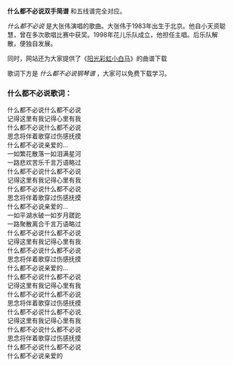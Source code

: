 

**什么都不必说双手简谱** 和五线谱完全对应。

_什么都不必说_
是大张伟演唱的歌曲。大张伟于1983年出生于北京。他自小天资聪慧，曾在多次歌唱比赛中获奖。1998年花儿乐队成立，他担任主唱。后乐队解散，便独自发展。

同时，网站还为大家提供了《[阳光彩虹小白马](Music-9433-阳光彩虹小白马-副歌-抖音爆火.html "阳光彩虹小白马")》的曲谱下载

歌词下方是 _什么都不必说钢琴谱_ ，大家可以免费下载学习。

### 什么都不必说歌词：

什么都不必说什么都不必说  
记得这里有我记得心里有我  
什么都不必说什么都不必说  
思念将伴着歌穿过伤感抚摸  
什么都不必说亲爱的...  
一如繁花散落一如泪满星河  
一路悲欢苦乐千言万语略过  
什么都不必说什么都不必说  
记得这里有我记得心里有我  
什么都不必说什么都不必说  
思念将伴着歌穿过伤感抚摸  
什么都不必说亲爱的...  
一如平湖水破一如岁月蹉跎  
一路聚散离合千言万语略过  
什么都不必说什么都不必说  
记得这里有我记得心里有我  
什么都不必说什么都不必说  
思念将伴着歌穿过伤感抚摸  
什么都不必说亲爱的...  
什么都不必说什么都不必说  
记得这里有我记得心里有我  
什么都不必说什么都不必说  
思念将伴着歌穿过伤感抚摸  
什么都不必说什么都不必说  
记得这里有我记得心里有我  
什么都不必说什么都不必说  
思念将伴着歌穿过伤感抚摸  
什么都不必说什么都不必说  
什么都不必说亲爱的

